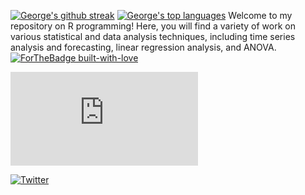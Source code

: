 [![George's github streak](https://github-readme-streak-stats.herokuapp.com/?user=mwangi-george&theme=orange-green)](https://github.com/mwangi-george/Statistical-Analysis)
[![George's top languages](https://github-readme-stats.vercel.app/api/top-langs/?username=mwangi-george&theme=orange-green)](https://github.com/mwangi-george/Statistical-Analysis)
Welcome to my repository on R programming! Here, you will find a variety of work on various statistical and data analysis techniques, including time series analysis and forecasting, linear regression analysis, and ANOVA.
[![ForTheBadge built-with-love](http://ForTheBadge.com/images/badges/built-with-love.svg)](https://GitHub.com/mwangi-george/)

[![GitHub latest commit](https://badgen.net/github/last-commit/mwangi-george/Strapdown.js)](https://GitHub.com/mwangi-george/StrapDown.js/commit/)

[![Twitter](https://badgen.net/badge/icon/twitter?icon=twitter&label)](https://twitter.com/mwangi__george)